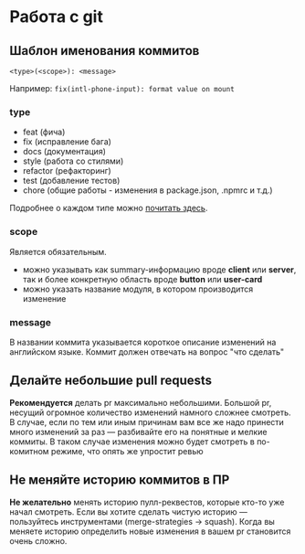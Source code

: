# Работа с git

## Шаблон именования коммитов

```
<type>(<scope>): <message>
```

Например: `fix(intl-phone-input): format value on mount`

### type

- feat (фича)
- fix (исправление бага)
- docs (документация)
- style (работа со стилями)
- refactor (рефакторинг)
- test (добавление тестов)
- chore (общие работы - изменения в package.json, .npmrc и т.д.)

Подробнее о каждом типе можно [почитать здесь](https://gist.github.com/joshbuchea/6f47e86d2510bce28f8e7f42ae84c716).

### scope

Является обязательным.

- можно указывать как summary-информацию вроде **client** или **server**, так и более конкретную область вроде **button** или **user-card**
- можно указать название модуля, в котором производится изменение

### message

В названии коммита указывается короткое описание изменений на
английском языке. Коммит должен отвечать на вопрос "что сделать"


## **Делайте небольшие pull requests**

**Рекомендуется** делать pr максимально небольшими. Большой pr, несущий огромное количество изменений намного сложнее
смотреть. В случае, если по тем или иным причинам вам все же надо принести много изменений за раз — разбивайте его на
понятные и мелкие коммиты. В таком случае изменения можно будет смотреть в по-комитном режиме, что опять же упростит ревью

## Не меняйте историю коммитов в ПР

**Не желательно** менять историю пулл-реквестов, которые кто-то уже начал смотреть. Если вы хотите сделать чистую
историю — пользуйтесь инструментами (merge-strategies → squash). Когда вы меняете историю определить новые
изменения в вашем pr становится очень сложно.
